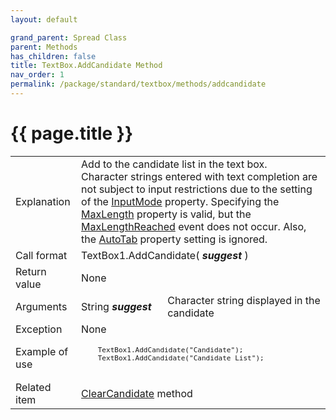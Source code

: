 ```yaml
---
layout: default

grand_parent: Spread Class
parent: Methods
has_children: false
title: TextBox.AddCandidate Method
nav_order: 1
permalink: /package/standard/textbox/methods/addcandidate
---
```

# {{ page.title }}

<table>
  <tr>
    <td>Explanation</td>
    <td colspan="2">Add to the candidate list in the text box.<br>Character strings entered with text completion are not subject to input restrictions due to the setting of the <a href="/base/inputmode">InputMode</a> property. Specifying the <a href="/package/standard/editbox/properties/maxlength">MaxLength</a> property is valid, but the <a href="/package/standard/editbox/properties/maxlengthreached">MaxLengthReached</a> event does not occur. Also, the  <a href="/package/standard/editbox/properties/autotab">AutoTab</a> property setting is ignored.</td>
  </tr>
  <tr>
    <td>Call format</td>
    <td colspan="2">TextBox1.AddCandidate( <b><i>suggest</i></b> )</td>
  </tr>
  <tr>
    <td>Return value</td>
    <td colspan="2">None</td>
  </tr>  
  <tr>
    <td>Arguments</td>
    <td>String <b><i>suggest</i></b></td>
    <td>Character string displayed in the candidate</td>
  </tr>
  <tr>
    <td>Exception</td>
    <td colspan="2">None</td>
  </tr>
  <tr>
    <td>Example of use</td>
    <td colspan="2"><code><pre>
    TextBox1.AddCandidate("Candidate");
    TextBox1.AddCandidate("Candidate List");
    </pre></code></td> 
  </tr>
  <tr>
    <td>Related item</td>
    <td colspan="2"><a href="/package/standard/textbox/methods/clearcandidate">ClearCandidate</a> method</td>
  </tr>
</table>



